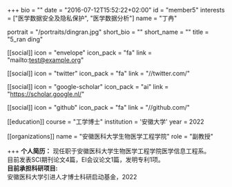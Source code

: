 +++
bio = ""
date = "2016-07-12T15:52:22+02:00"
id = "member5"
interests = ["医学数据安全及隐私保护", "医学数据分析"]
name = "丁冉"

portrait = "/portraits/dingran.jpg"
short_bio = ""
short_name = ""
title = "5_ran ding"

[[social]]
    icon = "envelope"
    icon_pack = "fa"
    link = "mailto:test@example.org"

[[social]]
    icon = "twitter"
    icon_pack = "fa"
    link = "//twitter.com/"

[[social]]
    icon = "google-scholar"
    icon_pack = "ai"
    link = "https://scholar.google.nl/"

[[social]]
    icon = "github"
    icon_pack = "fa"
    link = "//github.com/"

[[education]]
    course = "工学博士"
    institution = '安徽大学'
    year = 2022

[[organizations]]
    name = "安徽医科大学生物医学工程学院"
    role = "副教授"

+++
**个人简历：** 
现任职于安徽医科大学生物医学工程学院医学信息工程系。    
目前发表SCI期刊论文4篇，EI会议论文1篇，发明专利1项。    
**目前承担科研项目:**    
安徽医科大学引进人才博士科研启动基金，2022
